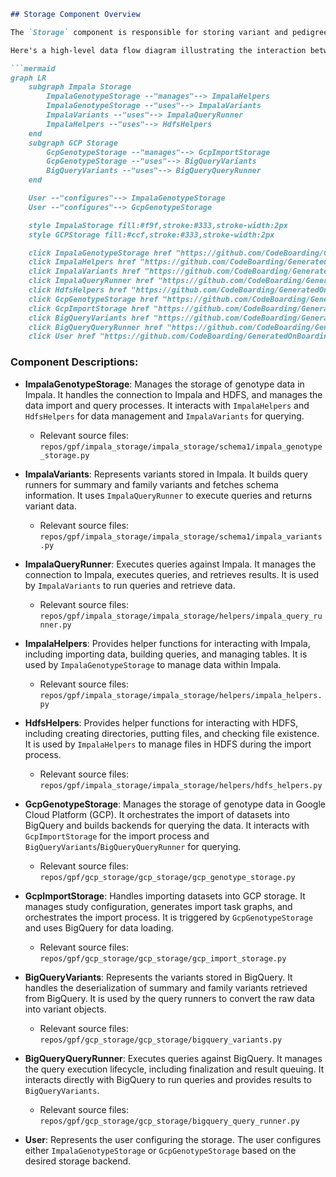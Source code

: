 ```markdown
## Storage Component Overview

The `Storage` component is responsible for storing variant and pedigree data in a persistent storage solution. It supports different storage backends like Impala and Google Cloud Platform (GCP). The choice of backend depends on the specific deployment environment and data volume requirements.

Here's a high-level data flow diagram illustrating the interaction between the key components:

```mermaid
graph LR
    subgraph Impala Storage
        ImpalaGenotypeStorage --"manages"--> ImpalaHelpers
        ImpalaGenotypeStorage --"uses"--> ImpalaVariants
        ImpalaVariants --"uses"--> ImpalaQueryRunner
        ImpalaHelpers --"uses"--> HdfsHelpers
    end
    subgraph GCP Storage
        GcpGenotypeStorage --"manages"--> GcpImportStorage
        GcpGenotypeStorage --"uses"--> BigQueryVariants
        BigQueryVariants --"uses"--> BigQueryQueryRunner
    end

    User --"configures"--> ImpalaGenotypeStorage
    User --"configures"--> GcpGenotypeStorage

    style ImpalaStorage fill:#f9f,stroke:#333,stroke-width:2px
    style GCPStorage fill:#ccf,stroke:#333,stroke-width:2px

    click ImpalaGenotypeStorage href "https://github.com/CodeBoarding/GeneratedOnBoardings/blob/main/gpf//Storage.md"
    click ImpalaHelpers href "https://github.com/CodeBoarding/GeneratedOnBoardings/blob/main/gpf//Storage.md"
    click ImpalaVariants href "https://github.com/CodeBoarding/GeneratedOnBoardings/blob/main/gpf//Storage.md"
    click ImpalaQueryRunner href "https://github.com/CodeBoarding/GeneratedOnBoardings/blob/main/gpf//Storage.md"
    click HdfsHelpers href "https://github.com/CodeBoarding/GeneratedOnBoardings/blob/main/gpf//Storage.md"
    click GcpGenotypeStorage href "https://github.com/CodeBoarding/GeneratedOnBoardings/blob/main/gpf//Storage.md"
    click GcpImportStorage href "https://github.com/CodeBoarding/GeneratedOnBoardings/blob/main/gpf//Storage.md"
    click BigQueryVariants href "https://github.com/CodeBoarding/GeneratedOnBoardings/blob/main/gpf//Storage.md"
    click BigQueryQueryRunner href "https://github.com/CodeBoarding/GeneratedOnBoardings/blob/main/gpf//Storage.md"
    click User href "https://github.com/CodeBoarding/GeneratedOnBoardings/blob/main/gpf//Storage.md"

```

### Component Descriptions:

*   **ImpalaGenotypeStorage**: Manages the storage of genotype data in Impala. It handles the connection to Impala and HDFS, and manages the data import and query processes. It interacts with `ImpalaHelpers` and `HdfsHelpers` for data management and `ImpalaVariants` for querying.
    *   Relevant source files: `repos/gpf/impala_storage/impala_storage/schema1/impala_genotype_storage.py`

*   **ImpalaVariants**: Represents variants stored in Impala. It builds query runners for summary and family variants and fetches schema information. It uses `ImpalaQueryRunner` to execute queries and returns variant data.
    *   Relevant source files: `repos/gpf/impala_storage/impala_storage/schema1/impala_variants.py`

*   **ImpalaQueryRunner**: Executes queries against Impala. It manages the connection to Impala, executes queries, and retrieves results. It is used by `ImpalaVariants` to run queries and retrieve data.
    *   Relevant source files: `repos/gpf/impala_storage/impala_storage/helpers/impala_query_runner.py`

*   **ImpalaHelpers**: Provides helper functions for interacting with Impala, including importing data, building queries, and managing tables. It is used by `ImpalaGenotypeStorage` to manage data within Impala.
    *   Relevant source files: `repos/gpf/impala_storage/impala_storage/helpers/impala_helpers.py`

*   **HdfsHelpers**: Provides helper functions for interacting with HDFS, including creating directories, putting files, and checking file existence. It is used by `ImpalaHelpers` to manage files in HDFS during the import process.
    *   Relevant source files: `repos/gpf/impala_storage/impala_storage/helpers/hdfs_helpers.py`

*   **GcpGenotypeStorage**: Manages the storage of genotype data in Google Cloud Platform (GCP). It orchestrates the import of datasets into BigQuery and builds backends for querying the data. It interacts with `GcpImportStorage` for the import process and `BigQueryVariants`/`BigQueryQueryRunner` for querying.
    *   Relevant source files: `repos/gpf/gcp_storage/gcp_storage/gcp_genotype_storage.py`

*   **GcpImportStorage**: Handles importing datasets into GCP storage. It manages study configuration, generates import task graphs, and orchestrates the import process. It is triggered by `GcpGenotypeStorage` and uses BigQuery for data loading.
    *   Relevant source files: `repos/gpf/gcp_storage/gcp_storage/gcp_import_storage.py`

*   **BigQueryVariants**: Represents the variants stored in BigQuery. It handles the deserialization of summary and family variants retrieved from BigQuery. It is used by the query runners to convert the raw data into variant objects.
    *   Relevant source files: `repos/gpf/gcp_storage/gcp_storage/bigquery_variants.py`

*   **BigQueryQueryRunner**: Executes queries against BigQuery. It manages the query execution lifecycle, including finalization and result queuing. It interacts directly with BigQuery to run queries and provides results to `BigQueryVariants`.
    *   Relevant source files: `repos/gpf/gcp_storage/gcp_storage/bigquery_query_runner.py`

*   **User**: Represents the user configuring the storage. The user configures either `ImpalaGenotypeStorage` or `GcpGenotypeStorage` based on the desired storage backend.
```